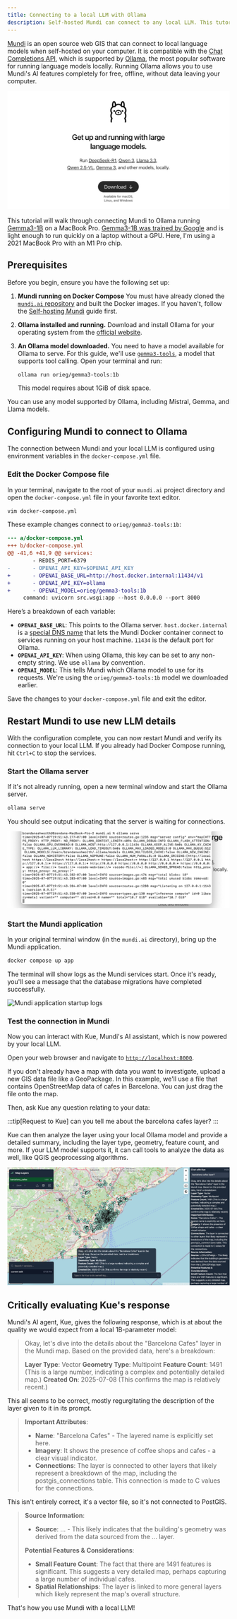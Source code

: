 ```yaml
---
title: Connecting to a local LLM with Ollama
description: Self-hosted Mundi can connect to any local LLM. This tutorial connects Kue to Gemma3-1B on a MacBook Pro
---
```


[Mundi](https://mundi.ai/) is an open source web GIS that can connect to local language models when
self-hosted on your computer. It is compatible with the
[Chat Completions API](https://ollama.com/blog/openai-compatibility),
which is supported by [Ollama](https://ollama.com/), the most popular software
for running language models locally. Running Ollama allows you to use Mundi's
AI features completely for free, offline, without data leaving your computer.

[![Ollama server logs showing it is running](../../../assets/ollama/ollama-website.jpg)](https://ollama.com)

This tutorial will walk through connecting Mundi to Ollama running
[Gemma3-1B](https://ollama.com/orieg/gemma3-tools:1b) on a MacBook Pro.
[Gemma3-1B was trained by Google](https://deepmind.google/models/gemma/gemma-3/)
and is light enough to run quickly on a laptop without a GPU. Here, I'm using
a 2021 MacBook Pro with an M1 Pro chip.

## Prerequisites

Before you begin, ensure you have the following set up:

1.  **Mundi running on Docker Compose** You must have already cloned the
    [`mundi.ai` repository](https://github.com/BuntingLabs/mundi.ai)
    and built the Docker images. If you haven't, follow the
    [Self-hosting Mundi](/deployments/self-hosting-mundi/) guide first.

2.  **Ollama installed and running.** Download and install Ollama for your
    operating system from the [official website](https://ollama.com).

3.  **An Ollama model downloaded.** You need to have a model available for
    Ollama to serve. For this guide, we'll use [`gemma3-tools`](https://ollama.com/orieg/gemma3-tools:1b),
    a model that supports tool
    calling. Open your terminal and run:
    ```bash
    ollama run orieg/gemma3-tools:1b
    ```
    This model requires about 1GiB of disk space.

You can use any model supported by Ollama, including Mistral, Gemma, and Llama models.

## Configuring Mundi to connect to Ollama

The connection between Mundi and your local LLM is configured using environment
variables in the `docker-compose.yml` file.

### Edit the Docker Compose file

In your terminal, navigate to the root of your `mundi.ai` project directory and
open the `docker-compose.yml` file in your favorite text editor.

```bash
vim docker-compose.yml
```

These example changes connect to `orieg/gemma3-tools:1b`:

```diff
--- a/docker-compose.yml
+++ b/docker-compose.yml
@@ -41,6 +41,9 @@ services:
        - REDIS_PORT=6379
-       - OPENAI_API_KEY=$OPENAI_API_KEY
+       - OPENAI_BASE_URL=http://host.docker.internal:11434/v1
+       - OPENAI_API_KEY=ollama
+       - OPENAI_MODEL=orieg/gemma3-tools:1b
     command: uvicorn src.wsgi:app --host 0.0.0.0 --port 8000
```


Here’s a breakdown of each variable:

*   **`OPENAI_BASE_URL`**: This points to the Ollama server.
    `host.docker.internal` is a [special DNS name](https://docs.docker.com/desktop/features/networking/)
    that lets the Mundi Docker
    container connect to services running on your host machine. `11434` is the
    default port for Ollama.
*   **`OPENAI_API_KEY`**: When using Ollama, this key can be set to any non-empty
    string. We use `ollama` by convention.
*   **`OPENAI_MODEL`**: This tells Mundi which Ollama model to use for its
    requests. We're using the `orieg/gemma3-tools:1b` model we downloaded earlier.

Save the changes to your `docker-compose.yml` file and exit the editor.

## Restart Mundi to use new LLM details

With the configuration complete, you can now restart Mundi and verify its
connection to your local LLM. If you already had Docker Compose running,
hit `Ctrl+C` to stop the services.

### Start the Ollama server

If it's not already running, open a new terminal window and start the Ollama
server.

```bash
ollama serve
```

You should see output indicating that the server is waiting for connections.

![Ollama server logs showing it is running](../../../assets/ollama/ollama-serve.jpg)

### Start the Mundi application

In your original terminal window (in the `mundi.ai` directory), bring up the Mundi
application.

```bash
docker compose up app
```

The terminal will show logs as the Mundi services start. Once it's ready, you'll
see a message that the database migrations have completed successfully.

![Mundi application startup logs](../../../assets/selfhost/apponline.jpg)

### Test the connection in Mundi

Now you can interact with Kue, Mundi's AI assistant, which is now powered by
your local LLM.

Open your web browser and navigate to [`http://localhost:8000`](http://localhost:8000).

If you don't already have a map with data you want to investigate, upload a new GIS data
file like a GeoPackage. In this example, we'll use a file that contains OpenStreetMap data
of cafes in Barcelona. You can just drag the file onto the map.

Then, ask Kue any question relating to your data:

:::tip[Request to Kue]
can you tell me about the barcelona cafes layer?
:::

Kue can then analyze the layer using your local Ollama model and provide a
detailed summary, including the layer type, geometry, feature count, and
more. If your LLM model supports it, it can call tools to analyze the data
as well, like QGIS geoprocessing algorithms.

![Kue's response detailing the Barcelona cafes layer](../../../assets/ollama/llm-response.jpg)

## Critically evaluating Kue's response

Mundi's AI agent, Kue, gives the following response, which is at about
the quality we would expect from a local 1B-parameter model:

> Okay, let's dive into the details about the "Barcelona Cafes" layer
> in the Mundi map. Based on the provided data, here's a breakdown:
>
> **Layer Type**: Vector
> **Geometry Type**: Multipoint
> **Feature Count**: 1491 (This is a large number, indicating a complex and potentially detailed map.)
> **Created On**: 2025-07-08 (This confirms the map is relatively recent.)

This all seems to be correct, mostly regurgitating the description of the layer
given to it in its prompt.

> **Important Attributes**:
> *   **Name**: "Barcelona Cafes" - The layered name is explicitly set here.
> *   **Imagery**: It shows the presence of coffee shops and cafes - a clear visual indicator.
> *   **Connections**: The layer is connected to other layers that likely represent a breakdown
> of the map, including the postgis_connections table. This connection is made to C values for
> the connections.

This isn't entirely correct, it's a vector file, so it's not connected to PostGIS.

> **Source Information**:
> *   **Source**: ... - This likely indicates that the building's geometry was derived from the data sourced from the ... layer.
>
> **Potential Features & Considerations**:
> *   **Small Feature Count**: The fact that there are 1491 features is significant. This suggests a very detailed map, perhaps capturing a large number of individual cafes.
> *   **Spatial Relationships**: The layer is linked to more general layers which likely represent the map's overall structure.

That's how you use Mundi with a local LLM!
